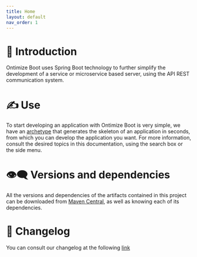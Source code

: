 ```yaml
---
title: Home
layout: default
nav_order: 1
---
```


# 📜 Introduction

Ontimize Boot uses Spring Boot technology to further simplify the development of a service or microservice based server, using the API REST communication system.

# ✍ Use

To start developing an application with Ontimize Boot is very simple, we have an [archetype](https://ontimize.github.io/ontimize-boot/getting_started/) that generates the skeleton of an application in seconds, from which you can develop the application you want. For more information, consult the desired topics in this documentation, using the search box or the side menu.

# 👁️‍🗨️ Versions and dependencies

All the versions and dependencies of the artifacts contained in this project can be downloaded from [Maven Central](https://central.sonatype.com/namespace/com.ontimize.boot), as well as knowing each of its dependencies.

# 📣 Changelog

You can consult our changelog at the following [link](https://github.com/ontimize/ontimize-boot/blob/develop/CHANGELOG.md)
